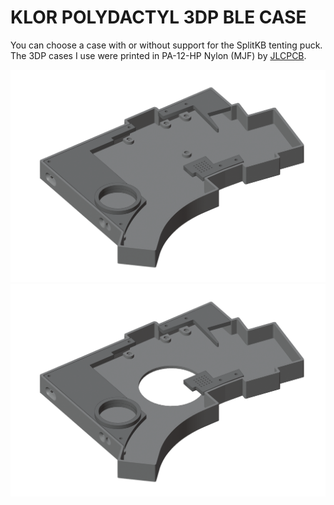 # KLOR POLYDACTYL 3DP BLE CASE

You can choose a case with or without support for the SplitKB tenting puck.\
The 3DP cases I use were printed in PA-12-HP Nylon (MJF) by [JLCPCB](https://jlcpcb.com/).

![polydactyl](/case/docs/images/polydactyl_3dp_ble.png)
![polydactyl puck](/case/docs/images/polydactyl_3dp_ble_puck.png)